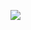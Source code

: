 ![](https://images-ext-1.discordapp.net/external/ZD6w8gNPIRSXEbemW1ptWvY_ooAsUsjkEghe0XKiy-U/%3Fwidth%3D573%26height%3D544/https/media.discordapp.net/attachments/751929870401142876/753547228479619072/Screenshot_2020-09-10_at_10.27.25.png)
